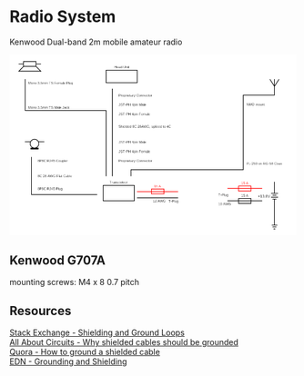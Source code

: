 # Radio System
Kenwood Dual-band 2m mobile amateur radio

![Radio System Diagram](./RadioSystems_v1.png)

## Kenwood G707A
mounting screws: M4 x 8 0.7 pitch

## Resources
[Stack Exchange - Shielding and Ground Loops](https://electronics.stackexchange.com/questions/26597/shielding-and-ground-loops)  
[All About Circuits - Why shielded cables should be grounded](https://forum.allaboutcircuits.com/threads/why-we-need-to-connect-shield-of-shielded-cable-to-earth-ground.71926/)  
[Quora - How to ground a shielded cable](https://www.quora.com/Should-a-shielded-cable-ground-both-ends)  
[EDN - Grounding and Shielding](https://www.edn.com/understanding-grounding-shielding-and-guarding-in-high-impedance-applications/)  
